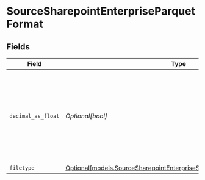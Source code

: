 # SourceSharepointEnterpriseParquetFormat


## Fields

| Field                                                                                                                                          | Type                                                                                                                                           | Required                                                                                                                                       | Description                                                                                                                                    |
| ---------------------------------------------------------------------------------------------------------------------------------------------- | ---------------------------------------------------------------------------------------------------------------------------------------------- | ---------------------------------------------------------------------------------------------------------------------------------------------- | ---------------------------------------------------------------------------------------------------------------------------------------------- |
| `decimal_as_float`                                                                                                                             | *Optional[bool]*                                                                                                                               | :heavy_minus_sign:                                                                                                                             | Whether to convert decimal fields to floats. There is a loss of precision when converting decimals to floats, so this is not recommended.      |
| `filetype`                                                                                                                                     | [Optional[models.SourceSharepointEnterpriseSchemasStreamsFormatFiletype]](../models/sourcesharepointenterpriseschemasstreamsformatfiletype.md) | :heavy_minus_sign:                                                                                                                             | N/A                                                                                                                                            |